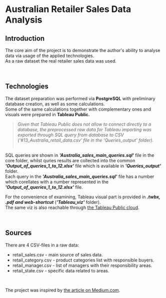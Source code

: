 <h1>Australian Retailer Sales Data Analysis</h1>

<h2>Introduction</h2>

<p>The core aim of the project is to demonstrate the author's ability to analyse data via usage of the applied technologies.<br>
As a raw dataset the real retailer sales data was used.</p><br>

<h2>Technologies</h2>
<p>The dataset preparation was performed via <b>PostgreSQL</b> with preliminary database creation, as well as some calculations.<br>
Some of the same calculations together with complementary ones and visuals were prepared in <b>Tableau Public.</b></p>

><i>Given that Tableau Public does not allow to connect directly to a database, the preprocessed raw data for Tableau importing was exported through SQL query from database to CSV ('#13_Australia_retail_data.csv' file in the 'Queries_output' folder).</i><br><br>

<p>SQL queries are shown in <b><i>'Australia_sales_main_queries.sql'</b></i> file in the core folder, whilst quries results are collected into the common <b><i>'Output_of_queries_1_to_12.xlsx'</b></i> file which is available in <b><i>'Queries_output'</b></i> folder.<br>
Each query in the <b><i>'Australia_sales_main_queries.sql'</b></i> file has a number which corellates with a number represented in the <b><i>'Output_of_queries_1_to_12.xlsx'</b></i> file.

For the convenience of examining, Tableau visual part is provided in <b><i>.twbx, .pdf and web-shortcut</b></i> (<b><i>'Tableau_viz'</b></i> folder).\
The same viz is also reachable through [the Tableau Public cloud](https://public.tableau.com/app/profile/artem5389/viz/Retail_Sales_Data_Analysis/Story1?publish=yes>).</p><br>

<h2>Sources</h2>
<p>There are 4 CSV-files in a raw data:
<ul>
<li>retail_sales.csv - main source of sales data.</li>
<li>retail_category.csv - product categories list with responsible buyers.</li>
<li>retail_manager.csv - list of managers with their responsibility areas.</li>
<li>retail_state.csv - specific data related to areas.</li></ul><br>

The project was inspired by [the article on Medium.com](https://medium.com/@amosadewuni/analyzing-a-retail-business-sales-data-in-postgresql-b3920422abc5).<br>




